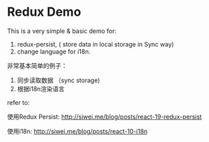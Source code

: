 # Redux Demo

This is a very simple & basic demo for:

1. redux-persist, ( store data in local storage in Sync way)
2. change language for i18n.

非常基本简单的例子：

1. 同步读取数据 （sync storage)
2. 根据i18n渲染语言

refer to:

使用Redux Persist: http://siwei.me/blog/posts/react-19-redux-persist

使用i18n:  http://siwei.me/blog/posts/react-10-i18n
